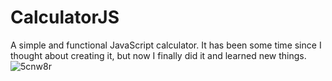 # CalculatorJS
A simple and functional JavaScript calculator. It has been some time since I thought about creating it, but now I finally did it and learned new things.<br>
![5cnw8r](https://user-images.githubusercontent.com/64974151/121381156-d92f7c80-c91b-11eb-888b-0acae7db113d.gif)
